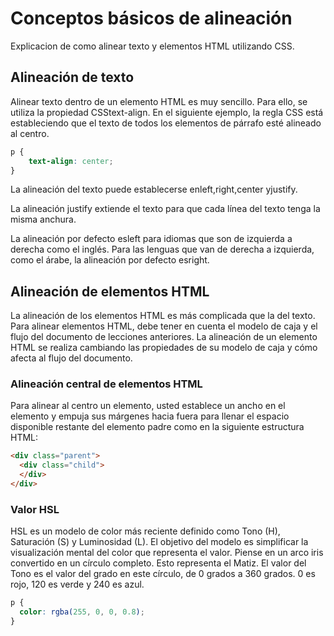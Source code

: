 # Conceptos básicos de alineación
Explicacion de como alinear texto y elementos HTML utilizando CSS.
## Alineación de texto
Alinear texto dentro de un elemento HTML es muy sencillo. Para ello, se utiliza la propiedad CSStext-align. En el siguiente ejemplo, la regla CSS está estableciendo que el texto de todos los elementos de párrafo esté alineado al centro.
```css
p {
    text-align: center;
}
```
La alineación del texto puede establecerse enleft,right,center yjustify.

La alineación justify extiende el texto para que cada línea del texto tenga la misma anchura.

La alineación por defecto esleft para idiomas que son de izquierda a derecha como el inglés. Para las lenguas que van de derecha a izquierda, como el árabe, la alineación por defecto esright.

## Alineación de elementos HTML
La alineación de los elementos HTML es más complicada que la del texto. Para alinear elementos HTML, debe tener en cuenta el modelo de caja y el flujo del documento de lecciones anteriores. La alineación de un elemento HTML se realiza cambiando las propiedades de su modelo de caja y cómo afecta al flujo del documento.

### Alineación central de elementos HTML
Para alinear al centro un elemento, usted establece un ancho en el elemento y empuja sus márgenes hacia fuera para llenar el espacio disponible restante del elemento padre como en la siguiente estructura HTML:
```html
<div class="parent">
  <div class="child">
  </div>
</div>
```
### Valor HSL
HSL es un modelo de color más reciente definido como Tono (H), Saturación (S) y Luminosidad (L). El objetivo del modelo es simplificar la visualización mental del color que representa el valor.
Piense en un arco iris convertido en un círculo completo. Esto representa el Matiz. El valor del Tono es el valor del grado en este círculo, de 0 grados a 360 grados. 0 es rojo, 120 es verde y 240 es azul.
```css
p { 
  color: rgba(255, 0, 0, 0.8); 
}
```
